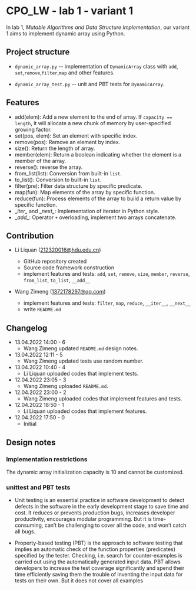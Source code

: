 # CPO_LW - lab 1 - variant 1

In lab 1, *Mutable Algorithms and Data Structure Implementation*, our
variant 1 aims to implement dynamic array using Python.

## Project structure

- `dynamic_array.py` -- implementation of `DynamicArray` class with `add`,
 `set`,`remove`,`filter`,`map` and other features.

- `dynamic_array_test.py` -- unit and PBT tests for `DynamicArray`.

## Features

- add(elem): Add a new element to the end of array. If `capacity == length`,
 it will allocate a new chunk of memory by user-specified growing factor.
- set(pos, elem): Set an element with specific index.
- remove(pos): Remove an element by index.
- size(): Return the length of array.
- member(elem): Return a boolean indicating whether the element is a member
 of the array.
- reverse(): reverse the array.
- from_list(list): Conversion from built-in `list`.
- to_list(): Conversion to built-in `list`.
- filter(pre): Filter data structure by specific predicate.
- map(fun): Map elements of the array by specific function.
- reduce(fun): Process elements of the array to build a return value by
 specific function.
- \__iter\__ and \__next\__: Implementation of iterator in Python style.
- \__add\__: Operator `+` overloading, implement two arrays concatenate.

## Contribution

- Li Liquan (212320016@hdu.edu.cn)
  - GitHub repository created
  - Source code framework construction
  - implement features and tests: `add`, `set`, `remove`, `size`, `member`,
  `reverse`, `from_list`, `to_list`, `__add__`

- Wang Zimeng (1372178297@qq.com)
  - implement features and tests: `filter`, `map`, `reduce`, `__iter__`, `__next__`
  - write `README.md`

## Changelog

- 13.04.2022 14:00 - 6
  - Wang Zimeng updated `README.md` design notes.
- 13.04.2022 12:11 - 5
  - Wang Zimeng updated tests use random number.
- 13.04.2022 10:40 - 4
  - Li Liquan uploaded codes that implement tests.
- 12.04.2022 23:05 - 3
  - Wang Zimeng uploaded `README.md`.
- 12.04.2022 23:00 - 2
  - Wang Zimeng uploaded codes that implement features and tests.
- 12.04.2022 18:50 - 1
  - Li Liquan uploaded codes that implement features.
- 12.04.2022 17:50 - 0
  - Initial

## Design notes

### Implementation restrictions

The dynamic array initialization capacity is 10 and cannot be customized.

### unittest and PBT tests

- Unit testing is an essential practice in software development to detect
 defects in the software in the early development stage to save time and cost.
 It reduces or prevents production bugs, increases developer productivity,
 encourages modular programming. But it is time-consuming, can’t be challenging to cover
 all the code, and won’t catch all bugs.

- Property-based testing (PBT) is the approach to software testing that implies
 an automatic check of the function properties (predicates) specified by the tester.
 Checking, i.e. search for counter-examples is carried out using the automatically
 generated input data. PBT allows developers to increase the test coverage significantly
 and spend their time efficiently saving them the trouble of inventing the input data
 for tests on their own. But it does not cover all examples